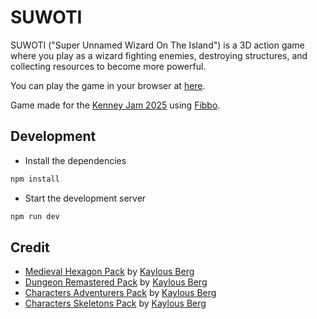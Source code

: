 # SUWOTI

SUWOTI ("Super Unnamed Wizard On The Island") is a 3D action game where you play as a wizard fighting enemies, destroying structures, and collecting resources to become more powerful.

You can play the game in your browser at [here](https://gugustinette.github.io/suwoti).

Game made for the [Kenney Jam 2025](https://itch.io/jam/kenney-jam-2025/) using [Fibbo](https://fibbojs.dev/).

## Development

- Install the dependencies

```bash
npm install
```

- Start the development server

```bash
npm run dev
```

## Credit

- [Medieval Hexagon Pack](https://www.kaylousberg.com/game-assets/medieval-hexagon) by [Kaylous Berg](https://www.kaylousberg.com/)
- [Dungeon Remastered Pack](https://www.kaylousberg.com/game-assets/dungeon-remastered) by [Kaylous Berg](https://www.kaylousberg.com/)
- [Characters Adventurers Pack](https://www.kaylousberg.com/game-assets/characters-adventurers) by [Kaylous Berg](https://www.kaylousberg.com/)
- [Characters Skeletons Pack](https://www.kaylousberg.com/game-assets/characters-skeletons) by [Kaylous Berg](https://www.kaylousberg.com/)
